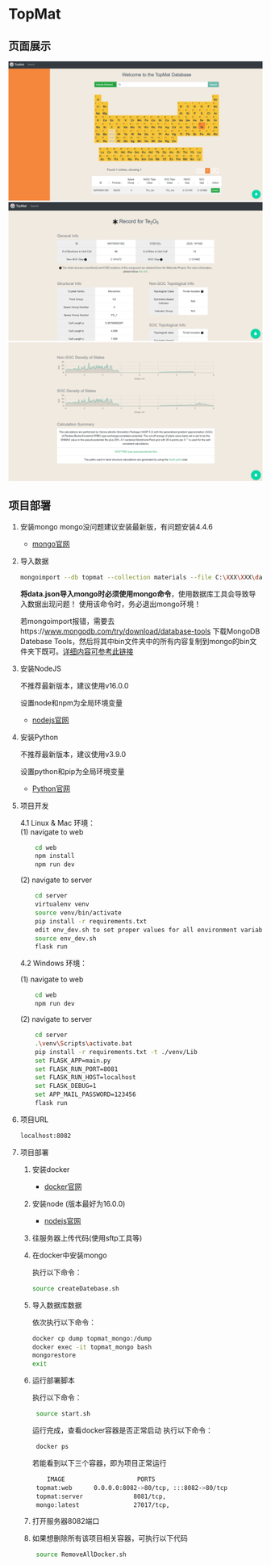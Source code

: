 # TopMat
## 页面展示
![Alt](show/1.png)
![Alt](show/2.png)
![Alt](show/3.png)
## 项目部署

1. 安装mongo
    mongo没问题建议安装最新版，有问题安装4.4.6
   
   - [mongo官网](https://mongodb.com)

2. 导入数据
    ```sh
    mongoimport --db topmat --collection materials --file C:\XXX\XXX\data.json
    ```
    **将data.json导入mongo时必须使用mongo命令**，使用数据库工具会导致导入数据出现问题！
    使用该命令时，务必退出mongo环境！

     若mongoimport报错，需要去https://www.mongodb.com/try/download/database-tools 下载MongoDB Datebase Tools，然后将其中bin文件夹中的所有内容复制到mongo的bin文件夹下既可。[详细内容可参考此链接]( https://blog.csdn.net/weixin_44443576/article/details/120998855?utm_medium=distribute.pc_relevant.none-task-blog-2~default~baidujs_title~default-0.queryctrv4&spm=1001.2101.3001.4242.1&utm_relevant_index=3)

3. 安装NodeJS
    
	不推荐最新版本，建议使用v16.0.0
	
	设置node和npm为全局环境变量
      
   - [nodejs官网](https://nodejs.org)

4. 安装Python
	
	不推荐最新版本，建议使用v3.9.0
	
	设置python和pip为全局环境变量

	- [Python官网](https://www.python.org/)

5. 项目开发
    
	4.1 Linux & Mac 环境：
    
 	(1) navigate to web
    ```sh
        cd web
        npm install
        npm run dev
    ```
    (2) navigate to server

    ```sh
        cd server
        virtualenv venv
        source venv/bin/activate
        pip install -r requirements.txt
        edit env_dev.sh to set proper values for all environment variables
        source env_dev.sh
        flask run
    ```
    4.2 Windows 环境：
	
	(1) navigate to web
    ```sh
        cd web
        npm run dev
     ```
    (2) navigate to server
    ```sh
        cd server
        .\venv\Scripts\activate.bat
        pip install -r requirements.txt -t ./venv/Lib
        set FLASK_APP=main.py
        set FLASK_RUN_PORT=8081
        set FLASK_RUN_HOST=localhost
        set FLASK_DEBUG=1
        set APP_MAIL_PASSWORD=123456
        flask run
    ```

6. 项目URL
    ```sh
    localhost:8082
    ```

7. 项目部署
   1)  安装docker
        - [docker官网](https://www.docker.com)
   
   2)  安装node (版本最好为16.0.0)
        - [nodejs官网](https://nodejs.org)
   3)  往服务器上传代码(使用sftp工具等)
   
   4)  在docker中安装mongo
        
        执行以下命令：
        ```sh
        source createDatebase.sh
        ```

   5)  导入数据库数据

        依次执行以下命令：
        ```sh
        docker cp dump topmat_mongo:/dump
        docker exec -it topmat_mongo bash
        mongorestore 
        exit
        ```
   6)  运行部署脚本

        执行以下命令：
        ```sh
         source start.sh
        ```
        运行完成，查看docker容器是否正常启动
        执行以下命令：
        ```sh
         docker ps
        ```
        若能看到以下三个容器，即为项目正常运行
        ```sh
            IMAGE                    PORTS                                 NAMES
         topmat:web      0.0.0.0:8082->80/tcp, :::8082->80/tcp           topmat_web
         topmat:server              8081/tcp,                            topmat_server
         mongo:latest               27017/tcp,                           topmat_mongo
        ```
   7)  打开服务器8082端口
   8)  如果想删除所有该项目相关容器，可执行以下代码
        ```sh
         source RemoveAllDocker.sh
        ```